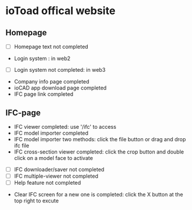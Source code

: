 # ioToad offical website


## Homepage
- [ ] Homepage text not completed
- Login system : in web2
- [ ] Login system not completed: in web3
- Company info page completed
- ioCAD app download page completed
- IFC page link completed

## IFC-page
- IFC viewer completed: use '/ifc' to access
- IFC model importer completed
- IFC model importer two methods: click the file button or drag and drop ifc file
- IFC cross-section viewer completed: click the crop button and double click on a model face to activate
- [ ] IFC downloader/saver not completed
- [ ] IFC multiple-viewer not completed
- [ ] Help feature not completed
- Clear IFC screen for a new one is completed: click the X button at the top right to excute
